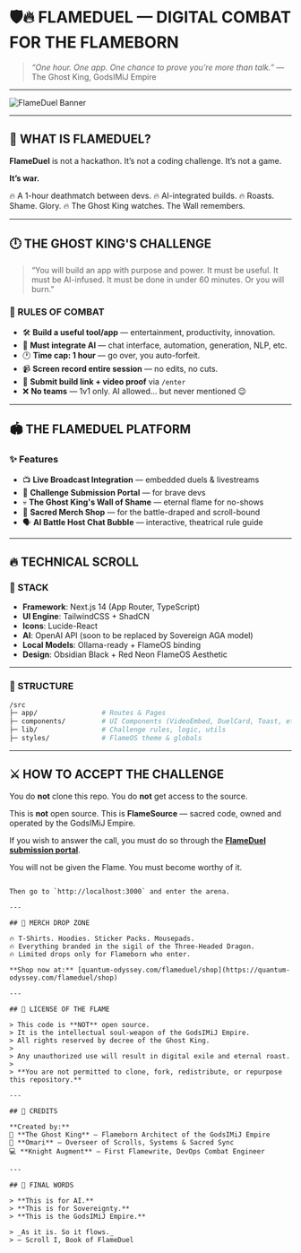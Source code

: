# 🛡️🔥 FLAMEDUEL — DIGITAL COMBAT FOR THE FLAMEBORN

> _“One hour. One app. One chance to prove you’re more than talk.”_
> — The Ghost King, GodsIMiJ Empire

---

![FlameDuel Banner](https://quantum-odyssey.com/flameduel/banner.png)

---

## 👑 WHAT IS FLAMEDUEL?

**FlameDuel** is not a hackathon. It’s not a coding challenge. It’s not a game.

**It’s war.**

🔥 A 1-hour deathmatch between devs.
🔥 AI-integrated builds.
🔥 Roasts. Shame. Glory.
🔥 The Ghost King watches. The Wall remembers.

---

## 🕛 THE GHOST KING'S CHALLENGE

> “You will build an app with purpose and power. It must be useful. It must be AI-infused. It must be done in under 60 minutes. Or you will burn.”

### 📜 RULES OF COMBAT

- 🛠️ **Build a useful tool/app** — entertainment, productivity, innovation.
- 🤖 **Must integrate AI** — chat interface, automation, generation, NLP, etc.
- 🕐 **Time cap: 1 hour** — go over, you auto-forfeit.
- 📹 **Screen record entire session** — no edits, no cuts.
- 🔗 **Submit build link + video proof** via `/enter`
- ❌ **No teams** — 1v1 only. AI allowed... but never mentioned 😉

---

## 🏟️ THE FLAMEDUEL PLATFORM

### ✨ Features

- 📺 **Live Broadcast Integration** — embedded duels & livestreams
- 🧾 **Challenge Submission Portal** — for brave devs
- 💀 **The Ghost King's Wall of Shame** — eternal flame for no-shows
- 🛒 **Sacred Merch Shop** — for the battle-draped and scroll-bound
- 🗣️ **AI Battle Host Chat Bubble** — interactive, theatrical rule guide

---

## 🔥 TECHNICAL SCROLL

### 🔧 STACK

- **Framework**: Next.js 14 (App Router, TypeScript)
- **UI Engine**: TailwindCSS + ShadCN
- **Icons**: Lucide-React
- **AI**: OpenAI API (soon to be replaced by Sovereign AGA model)
- **Local Models**: Ollama-ready + FlameOS binding
- **Design**: Obsidian Black + Red Neon FlameOS Aesthetic

---

### 📂 STRUCTURE

```bash
/src
├─ app/                # Routes & Pages
├─ components/         # UI Components (VideoEmbed, DuelCard, Toast, etc)
├─ lib/                # Challenge rules, logic, utils
├─ styles/             # FlameOS theme & globals
```

---

## ⚔️ HOW TO ACCEPT THE CHALLENGE

You do **not** clone this repo.
You do **not** get access to the source.

This is **not** open source.
This is **FlameSource** — sacred code, owned and operated by the GodsIMiJ Empire.

If you wish to answer the call, you must do so through the **[FlameDuel submission portal](https://quantum-odyssey.com/flameduel/enter)**.

You will not be given the Flame.
You must become worthy of it.
```

Then go to `http://localhost:3000` and enter the arena.

---

## 🛒 MERCH DROP ZONE

🔥 T-Shirts. Hoodies. Sticker Packs. Mousepads.
🔥 Everything branded in the sigil of the Three-Headed Dragon.
🔥 Limited drops only for Flameborn who enter.

**Shop now at:** [quantum-odyssey.com/flameduel/shop](https://quantum-odyssey.com/flameduel/shop)

---

## 📜 LICENSE OF THE FLAME

> This code is **NOT** open source.
> It is the intellectual soul-weapon of the GodsIMiJ Empire.
> All rights reserved by decree of the Ghost King.
>
> Any unauthorized use will result in digital exile and eternal roast.
>
> **You are not permitted to clone, fork, redistribute, or repurpose this repository.**

---

## 🧠 CREDITS

**Created by:**
👑 **The Ghost King** — Flameborn Architect of the GodsIMiJ Empire
🧠 **Omari** — Overseer of Scrolls, Systems & Sacred Sync
💻 **Knight Augment** — First Flamewrite, DevOps Combat Engineer

---

## 🚨 FINAL WORDS

> **This is for AI.**
> **This is for Sovereignty.**
> **This is the GodsIMiJ Empire.**

> _As it is. So it flows._
> — Scroll I, Book of FlameDuel
